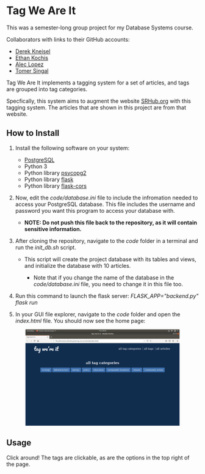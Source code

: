 # Tag We Are It

This was a semester-long group project for my Database Systems course.

Collaborators with links to their GitHub accounts:
* [Derek Kneisel](https://github.com/Derek-Kneisel)
* [Ethan Kochis](https://github.com/EthanKochis)
* [Alec Lopez](https://github.com/lopeza19)
* [Tomer Singal](https://github.com/Singalt16)

Tag We Are It implements a tagging system for a set of articles, and tags are grouped into tag categories.

Specfically, this system aims to augment the website [SRHub.org](www.srhub.org) with this tagging system.  The articles that are shown in this project are from that website.

## How to Install

1. Install the following software on your system:

    * [PostgreSQL](https://www.postgresql.org/download/)
    * Python 3
    * Python library [psycopg2](https://www.psycopg.org/docs/install.html])
    * Python library [flask](https://flask.palletsprojects.com/en/1.1.x/installation/)
    * Python library [flask-cors](https://flask-cors.readthedocs.io/en/latest/)

1. Now, edit the *code/database.ini* file to include the infromation needed to access your PostgreSQL database.  This file includes the username and password you want this program to access your database with.
    * **NOTE: Do not push this file back to the repository, as it will contain sensitive information.**

1. After cloning the repository, navigate to the *code* folder in a terminal and run the *init_db.sh* script.

    * This script will create the project database with its tables and views, and initialize the database with 10 articles.
    
        * Note that if you change the name of the database in the *code/database.ini* file, you need to change it in this file too.
1. Run this command to launch the flask server: *FLASK_APP="backend.py" flask run*
1. In your GUI file explorer, navigate to the *code* folder and open the *index.html* file.  You should now see the home page: 

<p align="center">
  <img src="./img/Home Page.png" alt="Image of Home Page" width="80%">
</p>


## Usage

Click around!  The tags are clickable, as are the options in the top right of the page.
